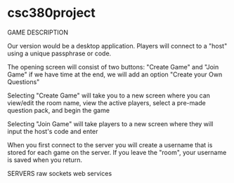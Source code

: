 # csc380project

GAME DESCRIPTION

Our version would be a desktop application. Players will connect to a "host" using
a unique passphrase or code.

The opening screen will consist of two buttons: "Create Game" and "Join Game"
if we have time at the end, we will add an option "Create your Own Questions"

Selecting "Create Game" will take you to a new screen where you can view/edit the room
name, view the active players, select a pre-made question pack, and begin the
game

Selecting "Join Game" will take players to a new screen where they will input the
host's code and enter

When you first connect to the server you will create a username that is stored
for each game on the server. If you leave the "room", your username is saved
when you return.




SERVERS
raw sockets
web services



